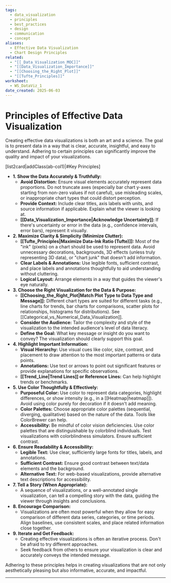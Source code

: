 ```yaml
---
tags:
  - data_visualization
  - principles
  - best_practices
  - design
  - communication
  - concept
aliases:
  - Effective Data Visualization
  - Chart Design Principles
related:
  - "[[_Data_Visualization_MOC]]"
  - "[[Data_Visualization_Importance]]"
  - "[[Choosing_the_Right_Plot]]"
  - "[[Tufte_Principles]]"
worksheet:
  - WS_DataViz_1
date_created: 2025-06-03
---
```

# Principles of Effective Data Visualization

Creating effective data visualizations is both an art and a science. The goal is to present data in a way that is clear, accurate, insightful, and easy to understand. Adhering to certain principles can significantly improve the quality and impact of your visualizations.

[list2card|addClass(ab-col1)|#Key Principles]
- **1. Show the Data Accurately & Truthfully:**
    - **Avoid Distortion:** Ensure visual elements accurately represent data proportions. Do not truncate axes (especially bar chart y-axes starting from non-zero values if not careful), use misleading scales, or inappropriate chart types that could distort perception.
    - **Provide Context:** Include clear titles, axis labels with units, and source information if applicable. Explain what the viewer is looking at.
    - **[[Data_Visualization_Importance|Acknowledge Uncertainty]]:** If there's uncertainty or error in the data (e.g., confidence intervals, error bars), represent it visually.
- **2. Maximize Clarity & Simplicity (Minimize Clutter):**
    - **[[Tufte_Principles|Maximize Data-Ink Ratio (Tufte)]]:** Most of the "ink" (pixels) on a chart should be used to represent data. Avoid unnecessary decorations, backgrounds, 3D effects (unless truly representing 3D data), or "chart junk" that doesn't add information.
    - **Clear Labels & Annotations:** Use legible fonts, sufficient contrast, and place labels and annotations thoughtfully to aid understanding without cluttering.
    - **Logical Layout:** Arrange elements in a way that guides the viewer's eye naturally.
- **3. Choose the Right Visualization for the Data & Purpose:**
    - **[[Choosing_the_Right_Plot|Match Plot Type to Data Type and Message]]:** Different chart types are suited for different tasks (e.g., line charts for trends, bar charts for comparisons, scatter plots for relationships, histograms for distributions). See [[Categorical_vs_Numerical_Data_Visualization]].
    - **Consider the Audience:** Tailor the complexity and style of the visualization to the intended audience's level of data literacy.
    - **Define the Goal:** What key message or insight do you want to convey? The visualization should clearly support this goal.
- **4. Highlight Important Information:**
    - **Visual Hierarchy:** Use visual cues like color, size, contrast, and placement to draw attention to the most important patterns or data points.
    - **Annotations:** Use text or arrows to point out significant features or provide explanations for specific observations.
    - **[[Trend_Line|Trend Lines]] or Reference Lines:** Can help highlight trends or benchmarks.
- **5. Use Color Thoughtfully & Effectively:**
    - **Purposeful Color:** Use color to represent data categories, highlight differences, or show intensity (e.g., in a [[Heatmap|heatmap]]). Avoid using color purely for decoration if it doesn't add meaning.
    - **Color Palettes:** Choose appropriate color palettes (sequential, diverging, qualitative) based on the nature of the data. Tools like ColorBrewer can help.
    - **Accessibility:** Be mindful of color vision deficiencies. Use color palettes that are distinguishable by colorblind individuals. Test visualizations with colorblindness simulators. Ensure sufficient contrast.
- **6. Ensure Readability & Accessibility:**
    - **Legible Text:** Use clear, sufficiently large fonts for titles, labels, and annotations.
    - **Sufficient Contrast:** Ensure good contrast between text/data elements and the background.
    - **Alternative Text:** For web-based visualizations, provide alternative text descriptions for accessibility.
- **7. Tell a Story (When Appropriate):**
    - A sequence of visualizations, or a well-annotated single visualization, can tell a compelling story with the data, guiding the viewer through insights and conclusions.
- **8. Encourage Comparison:**
    - Visualizations are often most powerful when they allow for easy comparison of different data series, categories, or time periods. Align baselines, use consistent scales, and place related information close together.
- **9. Iterate and Get Feedback:**
    - Creating effective visualizations is often an iterative process. Don't be afraid to try different approaches.
    - Seek feedback from others to ensure your visualization is clear and accurately conveys the intended message.

Adhering to these principles helps in creating visualizations that are not only aesthetically pleasing but also informative, accurate, and impactful.

---